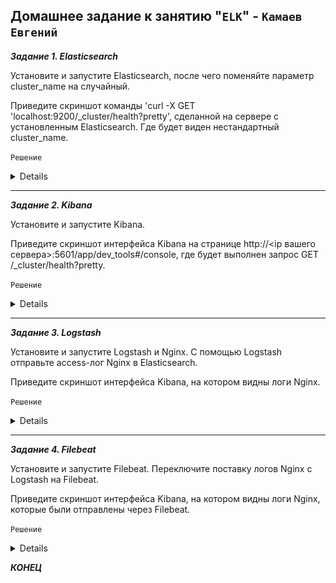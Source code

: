 ## Домашнее задание к занятию "`ELK`" - `Камаев Евгений`

***Задание 1. Elasticsearch***

Установите и запустите Elasticsearch, после чего поменяйте параметр cluster_name на случайный.

Приведите скриншот команды 'curl -X GET 'localhost:9200/_cluster/health?pretty', сделанной на сервере с установленным Elasticsearch. Где будет виден нестандартный cluster_name.

`Решение`

<details>

![Screnshot](https://github.com/7Evgen7/Netology/blob/main/JPG/11_03_SYSDB/11_03_.jpg)
![Screnshot](https://github.com/7Evgen7/Netology/blob/main/JPG/11_03_SYSDB/11_03.jpg)
![Screnshot](https://github.com/7Evgen7/Netology/blob/main/JPG/11_03_SYSDB/11_03_1.jpg)
![Screnshot](https://github.com/7Evgen7/Netology/blob/main/JPG/11_03_SYSDB/11_03_1_.jpg)
   
</details>



---

***Задание 2. Kibana***

Установите и запустите Kibana.

Приведите скриншот интерфейса Kibana на странице http://<ip вашего сервера>:5601/app/dev_tools#/console, где будет выполнен запрос GET /_cluster/health?pretty.


`Решение`

<details>
   
![Screnshot](https://github.com/7Evgen7/Netology/blob/main/JPG/11_03_SYSDB/11_03_2.jpg)
![Screnshot](https://github.com/7Evgen7/Netology/blob/main/JPG/11_03_SYSDB/11_03_2_.jpg)
   
</details>


---

***Задание 3. Logstash***

Установите и запустите Logstash и Nginx. С помощью Logstash отправьте access-лог Nginx в Elasticsearch.

Приведите скриншот интерфейса Kibana, на котором видны логи Nginx.


`Решение`

<details>
   
![Screnshot](https://github.com/7Evgen7/Netology/blob/main/JPG/11_03_SYSDB/11_03_3.jpg)
![Screnshot](https://github.com/7Evgen7/Netology/blob/main/JPG/11_03_SYSDB/11_03_3_.jpg)
![Screnshot](https://github.com/7Evgen7/Netology/blob/main/JPG/11_03_SYSDB/11_03_3__.jpg)
![Screnshot](https://github.com/7Evgen7/Netology/blob/main/JPG/11_03_SYSDB/11_03_3__1.jpg)
![Screnshot](https://github.com/7Evgen7/Netology/blob/main/JPG/11_03_SYSDB/11_03_3__1_.jpg)
   
</details>


---

***Задание 4. Filebeat***

Установите и запустите Filebeat. Переключите поставку логов Nginx с Logstash на Filebeat.

Приведите скриншот интерфейса Kibana, на котором видны логи Nginx, которые были отправлены через Filebeat.


`Решение`

<details>
   
![Screnshot](https://github.com/7Evgen7/Netology/blob/main/JPG/11_03_SYSDB/11_03_4.jpg)
![Screnshot](https://github.com/7Evgen7/Netology/blob/main/JPG/11_02_SYSDB/11_03_4_.jpg)
   
</details>

***КОНЕЦ***
